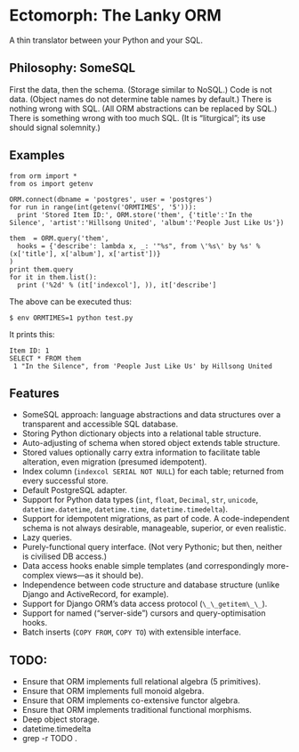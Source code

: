 Ectomorph: The Lanky ORM
============

A thin translator between your Python and your SQL.

Philosophy: SomeSQL
----------
First the data, then the schema. (Storage similar to NoSQL.)
Code is not data. (Object names do not determine table names by default.)
There is nothing wrong with SQL. (All ORM abstractions can be replaced by SQL.)
There is something wrong with too much SQL. (It is “liturgical”; its use should signal solemnity.)

Examples
--------

    from orm import *
    from os import getenv
    
    ORM.connect(dbname = 'postgres', user = 'postgres')
    for run in range(int(getenv('ORMTIMES', '5'))):
      print 'Stored Item ID:', ORM.store('them', {'title':'In the Silence', 'artist':'Hillsong United', 'album':'People Just Like Us'})
  
    them  = ORM.query('them',
      hooks = {'describe': lambda x, _: '"%s", from \'%s\' by %s' % (x['title'], x['album'], x['artist'])}
    )
    print them.query
    for it in them.list():
      print ('%2d' % (it['indexcol'], )), it['describe']

The above can be executed thus:

    $ env ORMTIMES=1 python test.py

It prints this:

    Item ID: 1
    SELECT * FROM them
     1 "In the Silence", from 'People Just Like Us' by Hillsong United

Features
--------
- SomeSQL approach: language abstractions and data structures over a transparent and accessible SQL database.
- Storing Python dictionary objects into a relational table structure.
- Auto-adjusting of schema when stored object extends table structure.
- Stored values optionally carry extra information to facilitate table alteration, even migration (presumed idempotent).
- Index column (`indexcol SERIAL NOT NULL`) for each table; returned from every successful store.
- Default PostgreSQL adapter.
- Support for Python data types (`int`, `float`, `Decimal`, `str`, `unicode`, `datetime.datetime`, `datetime.time`, `datetime.timedelta`).
- Support for idempotent migrations, as part of code. A code-independent schema is not always desirable, manageable, superior, or even realistic.
- Lazy queries.
- Purely-functional query interface. (Not very Pythonic; but then, neither is civilised DB access.)
- Data access hooks enable simple templates (and correspondingly more-complex views—as it should be).
- Independence between code structure and database structure (unlike Django and ActiveRecord, for example).
- Support for Django ORM’s data access protocol (`\_\_getitem\_\_`).
- Support for named (“server-side”) cursors and query-optimisation hooks.
- Batch inserts (`COPY FROM`, `COPY TO`) with extensible interface.

TODO:
----
- Ensure that ORM implements full relational algebra (5 primitives).
- Ensure that ORM implements full monoid algebra.
- Ensure that ORM implements co-extensive functor algebra.
- Ensure that ORM implements traditional functional morphisms.
- Deep object storage.
- datetime.timedelta
- grep -r TODO .

